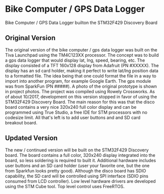 # Bike Computer / GPS Data Logger
Bike Computer / GPS Data Logger builton the STM32F429 Discovery Board

Original Version
----------------
The original version of the bike computer / gps data logger was built on the Tiva Launchpad using the TM4C123XX processor.  The concept was to build a gps data logger that would display lat, lng, speed, bearing, etc.  The display consisted of a TFT 160x128 display from Adafruit (PN #XXXXX).  The display has an sd card holder, making it perfect to write lat/lng position data to a formatted file.  The idea being that one could format the file in a way to import into another program, for example Google Earth.  The gps module was from SparkFun (PN #####).  A photo of the original prototype is shown in project photos.  The project was compiled using Rowely Crossworks.  As of about 10/2017, development on this version stopped in favor of using the STM32F429 Discovery Board.  The main reason for this was that the disco board contains a very nice 320x240 full color display and can be programmed using True Studio, a free IDE for STM processors with no codesize limit.  All that's left is to add user buttons and and SD card breakout board.

Updated Version
---------------
The new / continued version will be built on the STM32F429 Discovery board.  The board contains a full color, 320x240 display integrated into the board, so less soldering is required to built it.  Additional hardware includes user buttons and an SD card holder (user your favorite one, but the one from Sparkfun looks pretty good).  Although the disco board has SDIO capability, the SD card will be controlled using SPI interface (SDIO pins consumed from LCD controller).  Low level hardware drivers are developed using the STM Cube tool.  Top level control uses FreeRTOS.



